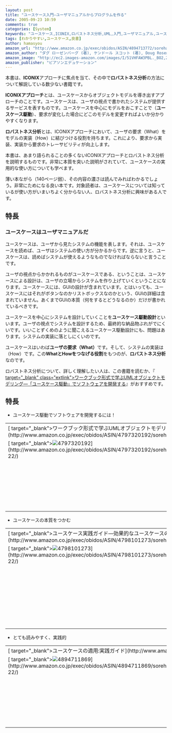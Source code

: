 ```yaml
---
layout: post
title: "ユースケース入門―ユーザマニュアルからプログラムを作る"
date: 2005-09-23 10:59
comments: true
categories: [System]
keywords: "ユースケース,ICONIX,ロバストネス分析,UML,入門,ユーザマニュアル,ユースケース駆動"
tags: [わかりやすい,ユースケース,良書]
author: hamasyou
amazon_url: "http://www.amazon.co.jp/exec/obidos/ASIN/4894713772/sorehabooks-22/250-6449154-9758645?%5Fencoding=UTF8&camp=247&link%5Fcode=xm2"
amazon_author: "ダグ ローゼンバーグ (著), ケンドール スコット (著), Doug Rosenberg (原著), Kendall Scott (原著), 長瀬 嘉秀 (翻訳), 今野 睦 (翻訳), テクノロジックアート (翻訳)"
amazon_image: "http://ec2.images-amazon.com/images/I/51VHFAW3PBL._BO2,204,203,200_PIsitb-sticker-arrow-click,-76_AA300_SH20_OU09_.jpg"
amazon_publisher: "ピアソンエデュケーション"
---
```


本書は、<strong>ICONIX</strong>アプローチに焦点を当て、その中で<strong>ロバストネス分析</strong>の方法について解説している数少ない書籍です。

<strong>ICONIXアプローチ</strong>とは、ユースケースからオブジェクトモデルを導き出すアプローチのことです。ユースケースは、ユーザの視点で書かれたシステムが提供するサービスを表すものです。ユースケースを中心にモデルをおこすことで（<strong>ユースケース駆動</strong>）、要求が変化した場合にどこのモデルを変更すればよいか分かりやすくなります。

<strong>ロバストネス分析</strong>とは、ICONIXアプローチにおいて、ユーザの要求（What）をモデルの実装（How）に結びつける役割を持ちます。これにより、要求から実装、実装から要求のトレーサビリティが向上します。

本書は、あまり語られることの多くないICONIXアプローチとロバストネス分析を説明するものです。非常に本質を突いた説明がされていて、ユースケースの実用的な使い方についても学べます。

薄い本ながら（140ページ弱）、その内容の濃さは読んでみればわかるでしょう。非常にためになる良い本です。対象読者は、ユースケースについては知っているが使い方がいまいちよく分からない人、ロバストネス分析に興味がある人です。


<!-- more -->

<h2>特長</h2>

<h3>ユースケースはユーザマニュアルだ</h3>

ユースケースは、ユーザから見たシステムの機能を表します。それは、ユースケースを読めば、ユーザはシステムの使い方が分かるからです。逆に言うと、ユースケースは、読めばシステムが使えるようなものでなければならないと言うことです。

ユーザの視点からかかれるものがユースケースである、ということは、ユースケースによる設計は、ユーザの立場からシステムを作り上げていくということになります。ユースケースには、GUIの設計が含まれています。とはいっても、ユースケースにはそれがボタンなのかリストボックスなのかという、GUIの詳細は含まれていません。あくまでGUIの本質（何をするとどうなるのか）だけが書かれているべきです。

ユースケースを中心にシステムを設計していくことを<strong>ユースケース駆動設計</strong>といいます。ユーザの視点でシステムを設計するため、最終的な納品物ぶれがでにくいです。いいことずくめのように聞こえるユースケース駆動設計にも、問題はあります。システムの実装に落としにくいのです。

ユースケースはいわば<strong>ユーザの要求（What）</strong>です。そして、システムの実装は（How）です。この<strong>WhatとHowをつなげる役割</strong>をもつのが、<strong>ロバストネス分析</strong>なのです。

ロバストネス分析について、詳しく理解したい人は、この書籍を読むか、『[ target="_blank" class="extlink">ワークブック形式で学ぶUMLオブジェクトモデリング―「ユースケース駆動」でソフトウェアを開発する](http://www.amazon.co.jp/exec/obidos/ASIN/4797320192/sorehabooks-22/250-6449154-9758645?%5Fencoding=UTF8&camp=247&link%5Fcode=xm2)』がおすすめです。

<h2>特長</h2>

+ ユースケース駆動でソフトウェアを開発するには！
<div class="rakuten"><table width="400"  border="0" cellpadding="5"><tr><td colspan="2" >[ target="_blank">ワークブック形式で学ぶUMLオブジェクトモデリング―「ユースケース駆動」でソフトウェアを開発する](http://www.amazon.co.jp/exec/obidos/ASIN/4797320192/sorehabooks-22/)</td></tr><tr><td valign="top">[ target="_blank"><img src="http://images.amazon.com/images/P/4797320192.09._SCMZZZZZZZ_.jpg"   border="0" alt="4797320192" />](http://www.amazon.co.jp/exec/obidos/ASIN/4797320192/sorehabooks-22/)</td><td valign="top" /><font size="-1">ダグ ローゼンバーグ ケンドール スコット Doug Rosenberg <br /><br /><iframe scrolling="no" frameborder="0" width="200" height="40" hspace="0" vspace="0" marginheight="0" marginwidth="0" src="http://webservices.amazon.co.jp/onca/xml?Service=AWSECommerceService&SubscriptionId=0G91FPYVW6ZGWBH4Y9G2&AssociateTag=goodpic-22&Operation=ItemLookup&IdType=ASIN&ContentType=text/html&Page=1&ResponseGroup=Offers&ItemId=4797320192&Version=2004-10-04&Style=http://www.g-tools.net/xsl/priceFFFFFF.xsl"></iframe><br /><strong>おすすめ平均  </strong><img src="http://g-images.amazon.com/images/G/01/detail/stars-4-5.gif"   border="0" alt="star" /><br /><img src="http://g-images.amazon.com/images/G/01/detail/stars-4-0.gif"   border="0" alt="star" />初学者の演習書としておすすめします<br /><img src="http://g-images.amazon.com/images/G/01/detail/stars-4-0.gif"   border="0" alt="star" />サンプルとして使えそう<br /><img src="http://g-images.amazon.com/images/G/01/detail/stars-5-0.gif"   border="0" alt="star" />視点を広げるために有効<br /><br />[ target="_blank" />Amazonで詳しく見る](http://www.amazon.co.jp/exec/obidos/ASIN/4797320192/sorehabooks-22/)</font><font size="-2">by [ >G-Tools](http://www.goodpic.com/mt/aws/index.html)</font></td></tr></table></div>

+ ユースケースの本質をつかむ
<div class="rakuten"><table  width="400" border="0" cellpadding="5"><tr><td colspan="2" >[ target="_blank">ユースケース実践ガイド―効果的なユースケースの書き方](http://www.amazon.co.jp/exec/obidos/ASIN/4798101273/sorehabooks-22/)</td></tr><tr><td valign="top">[ target="_blank"><img src="http://images.amazon.com/images/P/4798101273.09._SCMZZZZZZZ_.jpg"   border="0" alt="4798101273" />](http://www.amazon.co.jp/exec/obidos/ASIN/4798101273/sorehabooks-22/)</td><td valign="top" /><font size="-1">アリスター コーバーン Alistair Cockburn ウルシステムズ株式会社 <br /><br /><iframe scrolling="no" frameborder="0" width="200" height="40" hspace="0" vspace="0" marginheight="0" marginwidth="0" src="http://webservices.amazon.co.jp/onca/xml?Service=AWSECommerceService&SubscriptionId=0G91FPYVW6ZGWBH4Y9G2&AssociateTag=goodpic-22&Operation=ItemLookup&IdType=ASIN&ContentType=text/html&Page=1&ResponseGroup=Offers&ItemId=4798101273&Version=2004-10-04&Style=http://www.g-tools.net/xsl/priceFFFFFF.xsl"></iframe><br /><strong>おすすめ平均  </strong><img src="http://g-images.amazon.com/images/G/01/detail/stars-5-0.gif"   border="0" alt="star" /><br /><img src="http://g-images.amazon.com/images/G/01/detail/stars-5-0.gif"   border="0" alt="star" />ユースケース作成にあたり、その精神を学ぶ<br /><img src="http://g-images.amazon.com/images/G/01/detail/stars-5-0.gif"   border="0" alt="star" />ユースケース記述を書くならこの本をまず読む<br /><img src="http://g-images.amazon.com/images/G/01/detail/stars-5-0.gif"   border="0" alt="star" />ユースケースを書く技術を教える本の中で考えうる限り最高品質<br /><img src="http://g-images.amazon.com/images/G/01/detail/stars-4-0.gif"   border="0" alt="star" />ユースケースという言語の"いい書き方"を学べます<br /><img src="http://g-images.amazon.com/images/G/01/detail/stars-5-0.gif"   border="0" alt="star" />要件定義/基本設計を担当する方必見！<br /><br />[ target="_blank" />Amazonで詳しく見る](http://www.amazon.co.jp/exec/obidos/ASIN/4798101273/sorehabooks-22/)</font><font size="-2">by [ >G-Tools](http://www.goodpic.com/mt/aws/index.html)</font></td></tr></table></div>

+ とても読みやすく、実践的
<div class="rakuten"><table width="400"  border="0" cellpadding="5"><tr><td colspan="2" >[ target="_blank">ユースケースの適用:実践ガイド](http://www.amazon.co.jp/exec/obidos/ASIN/4894711869/sorehabooks-22/)</td></tr><tr><td valign="top">[ target="_blank"><img src="http://images.amazon.com/images/P/4894711869.09._SCMZZZZZZZ_.jpg"   border="0" alt="4894711869" />](http://www.amazon.co.jp/exec/obidos/ASIN/4894711869/sorehabooks-22/)</td><td valign="top" /><font size="-1">ゲリ シュナイダー ジェイソン ウィンタース Geri Schneider <br /><br /><iframe scrolling="no" frameborder="0" width="200" height="40" hspace="0" vspace="0" marginheight="0" marginwidth="0" src="http://webservices.amazon.co.jp/onca/xml?Service=AWSECommerceService&SubscriptionId=0G91FPYVW6ZGWBH4Y9G2&AssociateTag=goodpic-22&Operation=ItemLookup&IdType=ASIN&ContentType=text/html&Page=1&ResponseGroup=Offers&ItemId=4894711869&Version=2004-10-04&Style=http://www.g-tools.net/xsl/priceFFFFFF.xsl"></iframe><br /><strong>おすすめ平均  </strong><img src="http://g-images.amazon.com/images/G/01/detail/stars-3-5.gif"   border="0" alt="star" /><br /><img src="http://g-images.amazon.com/images/G/01/detail/stars-3-0.gif"   border="0" alt="star" />オブジェクト指向の本ではない<br /><img src="http://g-images.amazon.com/images/G/01/detail/stars-4-0.gif"   border="0" alt="star" />ユースケースに特化した入門書<br /><img src="http://g-images.amazon.com/images/G/01/detail/stars-4-0.gif"   border="0" alt="star" />実践的で為になります。<br /><br />[ target="_blank" />Amazonで詳しく見る](http://www.amazon.co.jp/exec/obidos/ASIN/4894711869/sorehabooks-22/)</font><font size="-2">by [ >G-Tools](http://www.goodpic.com/mt/aws/index.html)</font></td></tr></table></div>




